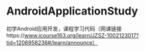 # AndroidApplicationStudy
初学Android应用开发，课程学习代码（网课链接https://www.icourse163.org/learn/JZSZ-1002123017?tid=1206958236#/learn/announce）
